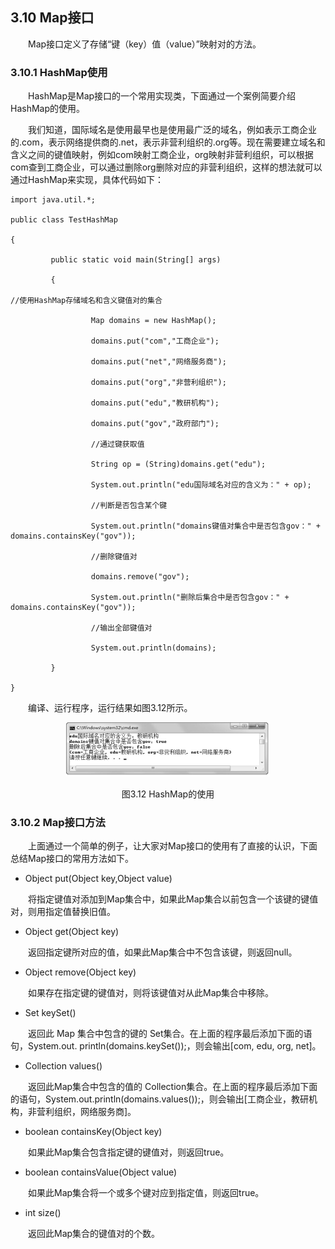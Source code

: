 ## 3.10  Map接口

 

&emsp;&emsp;Map接口定义了存储“键（key）值（value）”映射对的方法。

### 3.10.1  HashMap使用  

&emsp;&emsp;HashMap是Map接口的一个常用实现类，下面通过一个案例简要介绍HashMap的使用。

&emsp;&emsp;我们知道，国际域名是使用最早也是使用最广泛的域名，例如表示工商企业的.com，表示网络提供商的.net，表示非营利组织的.org等。现在需要建立域名和含义之间的键值映射，例如com映射工商企业，org映射非营利组织，可以根据com查到工商企业，可以通过删除org删除对应的非营利组织，这样的想法就可以通过HashMap来实现，具体代码如下：


```
import java.util.*;

public class TestHashMap

{

​         public static void main(String[] args) 

​         {

//使用HashMap存储域名和含义键值对的集合

​                  Map domains = new HashMap();

​                  domains.put("com","工商企业");

​                  domains.put("net","网络服务商");

​                  domains.put("org","非营利组织");

​                  domains.put("edu","教研机构");

​                  domains.put("gov","政府部门");

​                  //通过键获取值

​                  String op = (String)domains.get("edu");

​                  System.out.println("edu国际域名对应的含义为：" + op);

​                  //判断是否包含某个键

​                  System.out.println("domains键值对集合中是否包含gov：" + domains.containsKey("gov"));

​                  //删除键值对

​                  domains.remove("gov");

​                  System.out.println("删除后集合中是否包含gov：" + domains.containsKey("gov"));

​                  //输出全部键值对

​                  System.out.println(domains);

​         }

}
```


&emsp;&emsp;编译、运行程序，运行结果如图3.12所示。




<p align="center"><img src="../../img/d3z/tu3.12.png" /></p>  
<p align="center">图3.12  HashMap的使用</p>  



### 3.10.2  Map接口方法  

&emsp;&emsp;上面通过一个简单的例子，让大家对Map接口的使用有了直接的认识，下面总结Map接口的常用方法如下。

- Object put(Object key,Object value)

&emsp;&emsp;将指定键值对添加到Map集合中，如果此Map集合以前包含一个该键的键值对，则用指定值替换旧值。

- Object get(Object key)

&emsp;&emsp;返回指定键所对应的值，如果此Map集合中不包含该键，则返回null。

- Object remove(Object key)

&emsp;&emsp;如果存在指定键的键值对，则将该键值对从此Map集合中移除。

- Set keySet()

&emsp;&emsp;返回此 Map 集合中包含的键的 Set集合。在上面的程序最后添加下面的语句，System.out. println(domains.keySet());，则会输出[com, edu, org, net]。

- Collection values() 

&emsp;&emsp;返回此Map集合中包含的值的 Collection集合。在上面的程序最后添加下面的语句，System.out.println(domains.values());，则会输出[工商企业，教研机构，非营利组织，网络服务商]。

- boolean containsKey(Object key)

&emsp;&emsp;如果此Map集合包含指定键的键值对，则返回true。

- boolean containsValue(Object value)

&emsp;&emsp;如果此Map集合将一个或多个键对应到指定值，则返回true。

- int size()

&emsp;&emsp;返回此Map集合的键值对的个数。





